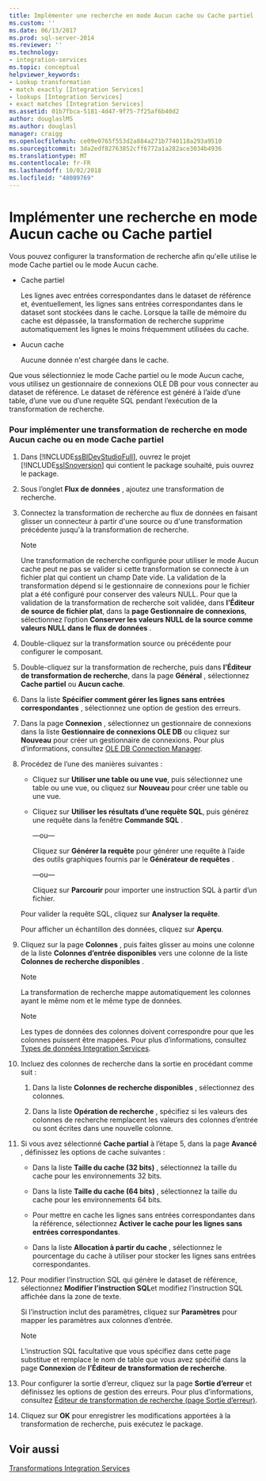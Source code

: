 ```yaml
---
title: Implémenter une recherche en mode Aucun cache ou Cache partiel | Microsoft Docs
ms.custom: ''
ms.date: 06/13/2017
ms.prod: sql-server-2014
ms.reviewer: ''
ms.technology:
- integration-services
ms.topic: conceptual
helpviewer_keywords:
- Lookup transformation
- match exactly [Integration Services]
- lookups [Integration Services]
- exact matches [Integration Services]
ms.assetid: 01b7fbca-5181-4d47-9f75-7f25af6b40d2
author: douglaslMS
ms.author: douglasl
manager: craigg
ms.openlocfilehash: ce09e0765f553d2a884a271b7740118a293a9510
ms.sourcegitcommit: 3da2edf82763852cff6772a1a282ace3034b4936
ms.translationtype: MT
ms.contentlocale: fr-FR
ms.lasthandoff: 10/02/2018
ms.locfileid: "48089769"
---
```

# <a name="implement-a-lookup-in-no-cache-or-partial-cache-mode"></a>Implémenter une recherche en mode Aucun cache ou Cache partiel
  Vous pouvez configurer la transformation de recherche afin qu'elle utilise le mode Cache partiel ou le mode Aucun cache.  
  
-   Cache partiel  
  
     Les lignes avec entrées correspondantes dans le dataset de référence et, éventuellement, les lignes sans entrées correspondantes dans le dataset sont stockées dans le cache. Lorsque la taille de mémoire du cache est dépassée, la transformation de recherche supprime automatiquement les lignes le moins fréquemment utilisées du cache.  
  
-   Aucun cache  
  
     Aucune donnée n'est chargée dans le cache.  
  
 Que vous sélectionniez le mode Cache partiel ou le mode Aucun cache, vous utilisez un gestionnaire de connexions OLE DB pour vous connecter au dataset de référence. Le dataset de référence est généré à l’aide d’une table, d’une vue ou d’une requête SQL pendant l’exécution de la transformation de recherche.  
  
### <a name="to-implement-a-lookup-transformation-in-no-cache-or-partial-cache-mode"></a>Pour implémenter une transformation de recherche en mode Aucun cache ou en mode Cache partiel  
  
1.  Dans [!INCLUDE[ssBIDevStudioFull](../../../includes/ssbidevstudiofull-md.md)], ouvrez le projet [!INCLUDE[ssISnoversion](../../../includes/ssisnoversion-md.md)] qui contient le package souhaité, puis ouvrez le package.  
  
2.  Sous l’onglet **Flux de données** , ajoutez une transformation de recherche.  
  
3.  Connectez la transformation de recherche au flux de données en faisant glisser un connecteur à partir d'une source ou d'une transformation précédente jusqu'à la transformation de recherche.  
  
    > [!NOTE]  
    >  Une transformation de recherche configurée pour utiliser le mode Aucun cache peut ne pas se valider si cette transformation se connecte à un fichier plat qui contient un champ Date vide. La validation de la transformation dépend si le gestionnaire de connexions pour le fichier plat a été configuré pour conserver des valeurs NULL. Pour que la validation de la transformation de recherche soit validée, dans **l’Éditeur de source de fichier plat**, dans la **page Gestionnaire de connexions**, sélectionnez l’option **Conserver les valeurs NULL de la source comme valeurs NULL dans le flux de données** .  
  
4.  Double-cliquez sur la transformation source ou précédente pour configurer le composant.  
  
5.  Double-cliquez sur la transformation de recherche, puis dans **l’Éditeur de transformation de recherche**, dans la page **Général** , sélectionnez **Cache partiel** ou **Aucun cache**.  
  
6.  Dans la liste **Spécifier comment gérer les lignes sans entrées correspondantes** , sélectionnez une option de gestion des erreurs.  
  
7.  Dans la page **Connexion** , sélectionnez un gestionnaire de connexions dans la liste **Gestionnaire de connexions OLE DB** ou cliquez sur **Nouveau** pour créer un gestionnaire de connexions. Pour plus d’informations, consultez [OLE DB Connection Manager](../../connection-manager/ole-db-connection-manager.md).  
  
8.  Procédez de l’une des manières suivantes :  
  
    -   Cliquez sur **Utiliser une table ou une vue**, puis sélectionnez une table ou une vue, ou cliquez sur **Nouveau** pour créer une table ou une vue.  
  
    -   Cliquez sur **Utiliser les résultats d’une requête SQL**, puis générez une requête dans la fenêtre **Commande SQL** .  
  
         —ou—  
  
         Cliquez sur **Générer la requête** pour générer une requête à l’aide des outils graphiques fournis par le **Générateur de requêtes** .  
  
         —ou—  
  
         Cliquez sur **Parcourir** pour importer une instruction SQL à partir d’un fichier.  
  
     Pour valider la requête SQL, cliquez sur **Analyser la requête**.  
  
     Pour afficher un échantillon des données, cliquez sur **Aperçu**.  
  
9. Cliquez sur la page **Colonnes** , puis faites glisser au moins une colonne de la liste **Colonnes d’entrée disponibles** vers une colonne de la liste **Colonnes de recherche disponibles** .  
  
    > [!NOTE]  
    >  La transformation de recherche mappe automatiquement les colonnes ayant le même nom et le même type de données.  
  
    > [!NOTE]  
    >  Les types de données des colonnes doivent correspondre pour que les colonnes puissent être mappées. Pour plus d’informations, consultez [Types de données Integration Services](../integration-services-data-types.md).  
  
10. Incluez des colonnes de recherche dans la sortie en procédant comme suit :  
  
    1.  Dans la liste **Colonnes de recherche disponibles** , sélectionnez des colonnes.  
  
    2.  Dans la liste **Opération de recherche** , spécifiez si les valeurs des colonnes de recherche remplacent les valeurs des colonnes d’entrée ou sont écrites dans une nouvelle colonne.  
  
11. Si vous avez sélectionné **Cache partial** à l’étape 5, dans la page **Avancé** , définissez les options de cache suivantes :  
  
    -   Dans la liste **Taille du cache (32 bits)** , sélectionnez la taille du cache pour les environnements 32 bits.  
  
    -   Dans la liste **Taille du cache (64 bits)** , sélectionnez la taille du cache pour les environnements 64 bits.  
  
    -   Pour mettre en cache les lignes sans entrées correspondantes dans la référence, sélectionnez **Activer le cache pour les lignes sans entrées correspondantes**.  
  
    -   Dans la liste **Allocation à partir du cache** , sélectionnez le pourcentage du cache à utiliser pour stocker les lignes sans entrées correspondantes.  
  
12. Pour modifier l’instruction SQL qui génère le dataset de référence, sélectionnez **Modifier l’instruction SQL**et modifiez l’instruction SQL affichée dans la zone de texte.  
  
     Si l’instruction inclut des paramètres, cliquez sur **Paramètres** pour mapper les paramètres aux colonnes d’entrée.  
  
    > [!NOTE]  
    >  L’instruction SQL facultative que vous spécifiez dans cette page substitue et remplace le nom de table que vous avez spécifié dans la page **Connexion** de **l’Éditeur de transformation de recherche**.  
  
13. Pour configurer la sortie d’erreur, cliquez sur la page **Sortie d’erreur** et définissez les options de gestion des erreurs. Pour plus d’informations, consultez [Éditeur de transformation de recherche &#40;page Sortie d’erreur&#41;](../../lookup-transformation-editor-error-output-page.md).  
  
14. Cliquez sur **OK** pour enregistrer les modifications apportées à la transformation de recherche, puis exécutez le package.  
  
## <a name="see-also"></a>Voir aussi  
 [Transformations Integration Services](integration-services-transformations.md)  
  
  
